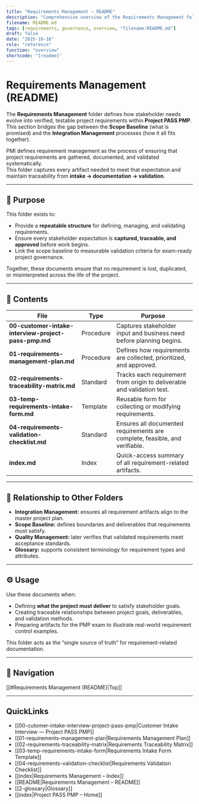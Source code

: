 ```yaml
---
title: "Requirements Management – README"
description: "Comprehensive overview of the Requirements Management folder, its purpose, artifacts, and relation to the project’s scope baseline and integration processes."
filename: README.md
tags: [requirements, governance, overview, "filename:README.md"]
draft: false
date: "2025-10-16"
role: "reference"
function: "overview"
shortcode: "[readme]"
---
```


# Requirements Management (README)

The **Requirements Management** folder defines how stakeholder needs evolve into verified, testable project requirements within **Project PASS PMP**.  
This section bridges the gap between the **Scope Baseline** (what is promised) and the **Integration Management** processes (how it all fits together).

PMI defines requirement management as the process of ensuring that project requirements are gathered, documented, and validated systematically.  
This folder captures every artifact needed to meet that expectation and maintain traceability from **intake → documentation → validation**.

---

## 📘 Purpose
This folder exists to:
- Provide a **repeatable structure** for defining, managing, and validating requirements.  
- Ensure every stakeholder expectation is **captured, traceable, and approved** before work begins.  
- Link the scope baseline to measurable validation criteria for exam-ready project governance.  

Together, these documents ensure that no requirement is lost, duplicated, or misinterpreted across the life of the project.

---

## 📄 Contents

| File | Type | Purpose |
|------|------|----------|
| **00-customer-intake-interview-project-pass-pmp.md** | Procedure | Captures stakeholder input and business need before planning begins. |
| **01-requirements-management-plan.md** | Procedure | Defines how requirements are collected, prioritized, and approved. |
| **02-requirements-traceability-matrix.md** | Standard | Tracks each requirement from origin to deliverable and validation test. |
| **03-temp-requirements-intake-form.md** | Template | Reusable form for collecting or modifying requirements. |
| **04-requirements-validation-checklist.md** | Standard | Ensures all documented requirements are complete, feasible, and verifiable. |
| **index.md** | Index | Quick-access summary of all requirement-related artifacts. |

---

## 🔗 Relationship to Other Folders
- **Integration Management:** ensures all requirement artifacts align to the master project plan.  
- **Scope Baseline:** defines boundaries and deliverables that requirements must satisfy.  
- **Quality Management:** later verifies that validated requirements meet acceptance standards.  
- **Glossary:** supports consistent terminology for requirement types and attributes.

---

## ⚙️ Usage
Use these documents when:
- Defining **what the project must deliver** to satisfy stakeholder goals.  
- Creating traceable relationships between project goals, deliverables, and validation methods.  
- Preparing artifacts for the PMP exam to illustrate real-world requirement control examples.

This folder acts as the “single source of truth” for requirement-related documentation.

---

## 🧭 Navigation

[[#Requirements Management (README)|Top]]

---

## QuickLinks
- [[00-cutomer-intake-interview-project-pass-pmp|Customer Intake Interview — Project PASS PMP]]
- [[01-requirements-management-plan|Requirements Management Plan]]
- [[02-requirements-traceability-matrix|Requirements Traceability Matrix]]
- [[03-temp-requirements-intake-form|Requirements Intake Form Template]]
- [[04-requirements-validation-checklist|Requirements Validation Checklist]]
- [[index|Requirements Management – Index]]
- [[README|Requirements Management – README]]
- [[2-glossary|Glossary]]
- [[index|Project PASS PMP – Home]]
